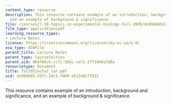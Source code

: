 ```yaml
---
content_type: resource
description: This resource contains example of an introduction, background and significance,
  and an example of background & significance.
file: /courses/7-18-topics-in-experimental-biology-fall-2005/dc0046852d7c1dc1fd69e512a0c71921_fall05lectu7_lar.pdf
file_type: application/pdf
learning_resource_types:
- Lecture Notes
license: https://creativecommons.org/licenses/by-nc-sa/4.0/
ocw_type: OCWFile
parent_title: Lecture Notes
parent_type: CourseSection
parent_uid: 0bbfb6c6-cc7c-566c-ce71-2ff1040a7d6e
resourcetype: Document
title: fall05lectu7_lar.pdf
uid: dc004685-2d7c-1dc1-fd69-e512a0c71921
---
```

This resource contains example of an introduction, background and significance, and an example of background & significance.